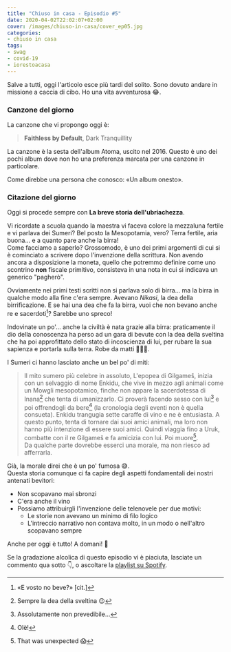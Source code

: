```yaml
---
title: "Chiuso in casa - Episodio #5"
date: 2020-04-02T22:02:07+02:00
cover: /images/chiuso-in-casa/cover_ep05.jpg
categories:
- chiuso in casa
tags:
- swag
- covid-19
- iorestoacasa
---
```

Salve a tutti, oggi l'articolo esce più tardi del solito. Sono dovuto andare in
missione a caccia di cibo. Ho una vita avventurosa 😂.

### Canzone del giorno
La canzone che vi propongo oggi è:

> **Faithless by Default**, Dark Tranquillity

La canzone è la sesta dell'album Atoma, uscito nel 2016. Questo è uno dei pochi
album dove non ho una preferenza marcata per una canzone in particolare.

Come direbbe una persona che conosco: «Un album onesto».

### Citazione del giorno
Oggi si procede sempre con **La breve storia dell'ubriachezza**.

Vi ricordate a scuola quando la maestra vi faceva colore la mezzaluna fertile e vi
parlava dei Sumeri?
Bel posto la Mesopotamia, vero? Terra fertile, aria buona... e a quanto pare
anche la birra!  
Come facciamo a saperlo? Grossomodo, è uno dei primi argomenti di cui
si è cominciato a scrivere dopo l'invenzione della scrittura.
Non avendo ancora a disposizione la moneta, quello che potremmo definire come uno
scontrino **non** fiscale primitivo, consisteva in una nota in cui si indicava
un generico "pagherò".

Ovviamente nei primi testi scritti non si parlava solo di birra... ma la birra
in qualche modo alla fine c'era sempre. Avevano _Nikasi_, la dea della birrificazione.
E se hai una dea che fa la birra, vuoi che non bevano anche re e sacerdoti[^0]? Sarebbe
uno spreco!

Indovinate un po'... anche la civiltà è nata grazie alla birra: praticamente il dio
della conoscenza ha perso ad un gara di bevute con la dea della sveltina che ha poi
approfittato dello stato di incoscienza di lui, per rubare la sua sapienza e portarla
sulla terra. Robe da matti 🤦🤦🤦.

I Sumeri ci hanno lasciato anche un bel po' di miti:

> Il mito sumero più celebre in assoluto, L'epopea di Gilgameš, inizia con un selvaggio
di nome Enkidu, che vive in mezzo agli animali come un Mowgli mesopotamico, finche
non appare la sacerdotessa di Inana[^1] che tenta di umanizzarlo. Ci proverà facendo
sesso con lui[^2] e poi offrendogli da bere[^3] (la cronologia degli eventi non è quella
consueta). Enkidu trangugia sette caraffe di vino e ne è entusiasta. A questo punto,
tenta di tornare dai suoi amici animali, ma loro non hanno più intenzione di essere
suoi amici. Quindi viaggia fino a Uruk, combatte con il re Gilgameš e fa amicizia con
lui. Poi muore[^4].  
Da qualche parte dovrebbe esserci una morale, ma non riesco ad afferrarla.

Già, la morale direi che è un po' fumosa 😅.  
Questa storia comunque ci fa capire degli aspetti fondamentali dei nostri antenati bevitori:

* Non scopavano mai sbronzi
* C'era anche il vino
* Possiamo attribuirgli l'invenzione delle telenovele per due motivi:
  * Le storie non avevano un minimo di filo logico
  * L'intreccio narrativo non contava molto, in un modo o nell'altro scopavano sempre

Anche per oggi è tutto!
A domani! 👋

Se la gradazione alcolica di questo episodio vi è piaciuta, lasciate un commento qua sotto 👇,
o ascoltare la [playlist su Spotify](https://spoti.fi/3apGc1X).  

[^0]: «E vosto no beve?» [cit.]
[^1]: Sempre la dea della sveltina 😉
[^2]: Assolutamente non prevedibile...
[^3]: Olè!
[^4]: That was unexpected 😱
